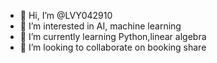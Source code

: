 - 👋 Hi, I’m @LVY042910
- 👀 I’m interested in AI, machine learning 
- 🌱 I’m currently learning Python,linear algebra 
- 💞️ I’m looking to collaborate on booking share 

<!---
LVY042910/LVY042910 is a ✨ special ✨ repository because its `README.md` (this file) appears on your GitHub profile.
You can click the Preview link to take a look at your changes.
--->
